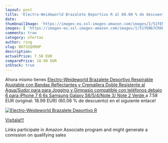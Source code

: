 ```yaml
---
layout: post
title: 'Electro-Weideworld Brazalete Deportivo R al 60.08 % de descuento'
date: 
thumbnailImage: 'https://images-eu.ssl-images-amazon.com/images/I/51YENb7CROL._SL200_.jpg'
images: [ 'https://images-eu.ssl-images-amazon.com/images/I/51YENb7CROL._SL200_.jpg' ]
comments: true
category: ofertas
author: ring
slug: B0732QXRHP
description:
actualPrice: 7.58 EUR
comparePrice: 18.99 EUR
inStock: true
---
```


Ahora mismo tienes [Electro-Weideworld Brazalete Deportivo Respirable Ajustable con Bandas Reflectantes y Cremallera Doble  Resistente al Agua/Sudor para para Jogging y Gimnasio compatible con teléfonos debajo 6  para iPhone 7 6 6s Samsung Galaxy S6/5/4/Note 3/ Note 2  Verde ](https://www.amazon.es/dp/B0732QXRHP/?tag=tolees-21) a 7.58 EUR (original: 18.99 EUR) (60.08 %  de descuento) en el siguiente enlace!

[![Electro-Weideworld Brazalete Deportivo R](https://images-eu.ssl-images-amazon.com/images/I/51YENb7CROL._SL200_.jpg)](https://www.amazon.es/dp/B0732QXRHP/?tag=tolees-21)

[Visítala!!!](https://www.amazon.es/dp/B0732QXRHP/?tag=tolees-21)

Links participate in Amazon Associate program and might generate a comission on qualifying sales
